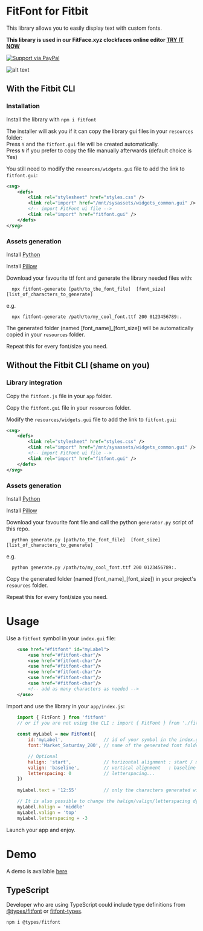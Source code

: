 # FitFont for Fitbit

This library allows you to easily display text with custom fonts.

**__This library is used in our FitFace.xyz clockfaces online editor [TRY IT NOW](https://fitface.xyz/)__**

[![Support via PayPal](https://cdn.rawgit.com/twolfson/paypal-github-button/1.0.0/dist/button.svg)](https://www.paypal.me/gsage/)

![alt text](screenshot.png "Sorry for the colors")

## With the Fitbit CLI

### Installation

Install the library with `npm i fitfont`

   The installer will ask you if it can copy the library gui files in your `resources` folder:  
   Press `Y` and the `fitfont.gui` file will be created automatically.  
   Press `N` if you prefer to copy the file manually afterwards (default choice is Yes)  
  
You still need to modify the `resources/widgets.gui` file to add the link to `fitfont.gui`:
``` xml
<svg>
    <defs>
        <link rel="stylesheet" href="styles.css" />
        <link rel="import" href="/mnt/sysassets/widgets_common.gui" />
        <!-- import FitFont ui file -->
        <link rel="import" href="fitfont.gui" />
    </defs>
</svg>
```

### Assets generation

Install [Python](https://wiki.python.org/moin/BeginnersGuide/Download)

Install [Pillow](https://pillow.readthedocs.io/en/stable/installation.html)

Download your favourite ttf font and generate the library needed files with:
```
  npx fitfont-generate [path/to_the_font_file]  [font_size]  [list_of_characters_to_generate]
```
e.g.
```
  npx fitfont-generate /path/to/my_cool_font.ttf 200 0123456789:.
```
The generated folder (named [font_name]_[font_size]) will be automatically copied in your `resources` folder.

Repeat this for every font/size you need.


## Without the Fitbit CLI (shame on you)

### Library integration

Copy the `fitfont.js` file in your `app` folder.

Copy the `fitfont.gui` file in your `resources` folder.

Modify the `resources/widgets.gui` file to add the link to `fitfont.gui`:
``` xml
<svg>
    <defs>
        <link rel="stylesheet" href="styles.css" />
        <link rel="import" href="/mnt/sysassets/widgets_common.gui" />
        <!-- import FitFont ui file -->
        <link rel="import" href="fitfont.gui" />
    </defs>
</svg>
```

### Assets generation

Install [Python](https://wiki.python.org/moin/BeginnersGuide/Download)

Install [Pillow](https://pillow.readthedocs.io/en/stable/installation.html)

Download your favourite font file and call the python `generator.py` script of this repo.
```
  python generate.py [path/to_the_font_file]  [font_size]  [list_of_characters_to_generate]
```
e.g.
```
  python generate.py /path/to/my_cool_font.ttf 200 0123456789:.
```

Copy the generated folder (named [font_name]_[font_size]) in your project's `resources` folder.

Repeat this for every font/size you need.

# Usage

Use a `fitfont` symbol in your `index.gui` file:
``` xml
    <use href="#fitfont" id="myLabel">
        <use href="#fitfont-char"/>
        <use href="#fitfont-char"/>
        <use href="#fitfont-char"/>
        <use href="#fitfont-char"/>
        <use href="#fitfont-char"/>
        <use href="#fitfont-char"/>
        <!-- add as many characters as needed -->
    </use>
```

Import and use the library in your `app/index.js`:
``` javascript
    import { FitFont } from 'fitfont'
    // or if you are not using the CLI : import { FitFont } from './fitfont.js'
    
    const myLabel = new FitFont({ 
        id:'myLabel',               // id of your symbol in the index.gui, you can also give an element object e.g. id: document.getElementById('foo')
        font:'Market_Saturday_200', // name of the generated font folder

        // Optional
        halign: 'start',            // horizontal alignment : start / middle / end
        valign: 'baseline',         // vertical alignment   : baseline / top / middle / bottom
        letterspacing: 0            // letterspacing...
    })
    
    myLabel.text = '12:55'          // only the characters generated with the python script will be displayed

    // It is also possible to change the halign/valign/letterspacing dynamically
    myLabel.halign = 'middle'
    myLabel.valign = 'top'
    myLabel.letterspacing = -3
```

Launch your app and enjoy.

# Demo

A demo is available [here](https://github.com/gregoiresage/fitfont-demo)

## TypeScript
Developer who are using TypeScript could include type definitions from [@types/fitfont](https://www.npmjs.com/package/@types/fitfont) or [fitfont-types](https://github.com/JeremyJeanson/fitfont-types).

```javascript
npm i @types/fitfont
```